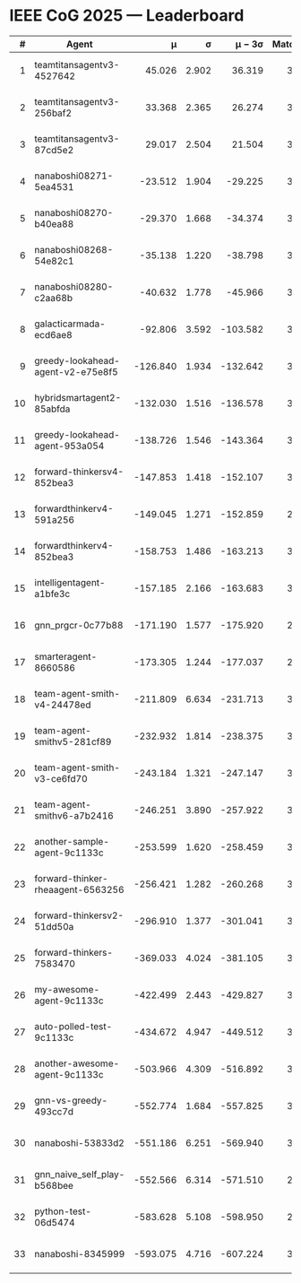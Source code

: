 # IEEE CoG 2025 — Leaderboard

| # | Agent | μ | σ | μ − 3σ | Matches | Updated |
|---:|---|---:|---:|---:|---:|---|
| 1 | teamtitansagentv3-4527642 | 45.026 | 2.902 | 36.319 | 3136 | 2025-09-01 21:10 |
| 2 | teamtitansagentv3-256baf2 | 33.368 | 2.365 | 26.274 | 3494 | 2025-09-01 21:10 |
| 3 | teamtitansagentv3-87cd5e2 | 29.017 | 2.504 | 21.504 | 3438 | 2025-09-01 21:10 |
| 4 | nanaboshi08271-5ea4531 | -23.512 | 1.904 | -29.225 | 3620 | 2025-09-01 21:10 |
| 5 | nanaboshi08270-b40ea88 | -29.370 | 1.668 | -34.374 | 3680 | 2025-09-01 21:10 |
| 6 | nanaboshi08268-54e82c1 | -35.138 | 1.220 | -38.798 | 3940 | 2025-09-01 21:10 |
| 7 | nanaboshi08280-c2aa68b | -40.632 | 1.778 | -45.966 | 3980 | 2025-09-01 21:10 |
| 8 | galacticarmada-ecd6ae8 | -92.806 | 3.592 | -103.582 | 3480 | 2025-09-01 21:10 |
| 9 | greedy-lookahead-agent-v2-e75e8f5 | -126.840 | 1.934 | -132.642 | 3988 | 2025-09-01 21:10 |
| 10 | hybridsmartagent2-85abfda | -132.030 | 1.516 | -136.578 | 3040 | 2025-09-01 21:10 |
| 11 | greedy-lookahead-agent-953a054 | -138.726 | 1.546 | -143.364 | 3968 | 2025-09-01 21:10 |
| 12 | forward-thinkersv4-852bea3 | -147.853 | 1.418 | -152.107 | 3067 | 2025-09-01 21:10 |
| 13 | forwardthinkerv4-591a256 | -149.045 | 1.271 | -152.859 | 2987 | 2025-09-01 21:10 |
| 14 | forwardthinkerv4-852bea3 | -158.753 | 1.486 | -163.213 | 3013 | 2025-09-01 21:10 |
| 15 | intelligentagent-a1bfe3c | -157.185 | 2.166 | -163.683 | 3360 | 2025-09-01 21:10 |
| 16 | gnn_prgcr-0c77b88 | -171.190 | 1.577 | -175.920 | 2960 | 2025-09-01 21:10 |
| 17 | smarteragent-8660586 | -173.305 | 1.244 | -177.037 | 2881 | 2025-09-01 21:10 |
| 18 | team-agent-smith-v4-24478ed | -211.809 | 6.634 | -231.713 | 3980 | 2025-09-01 21:10 |
| 19 | team-agent-smithv5-281cf89 | -232.932 | 1.814 | -238.375 | 3660 | 2025-09-01 21:10 |
| 20 | team-agent-smith-v3-ce6fd70 | -243.184 | 1.321 | -247.147 | 3600 | 2025-09-01 21:10 |
| 21 | team-agent-smithv6-a7b2416 | -246.251 | 3.890 | -257.922 | 3940 | 2025-09-01 21:10 |
| 22 | another-sample-agent-9c1133c | -253.599 | 1.620 | -258.459 | 3820 | 2025-09-01 21:10 |
| 23 | forward-thinker-rheaagent-6563256 | -256.421 | 1.282 | -260.268 | 3928 | 2025-09-01 21:10 |
| 24 | forward-thinkersv2-51dd50a | -296.910 | 1.377 | -301.041 | 3388 | 2025-09-01 21:10 |
| 25 | forward-thinkers-7583470 | -369.033 | 4.024 | -381.105 | 3640 | 2025-09-01 21:10 |
| 26 | my-awesome-agent-9c1133c | -422.499 | 2.443 | -429.827 | 3680 | 2025-09-01 21:10 |
| 27 | auto-polled-test-9c1133c | -434.672 | 4.947 | -449.512 | 3820 | 2025-09-01 21:10 |
| 28 | another-awesome-agent-9c1133c | -503.966 | 4.309 | -516.892 | 3720 | 2025-09-01 21:10 |
| 29 | gnn-vs-greedy-493cc7d | -552.774 | 1.684 | -557.825 | 3320 | 2025-09-01 21:10 |
| 30 | nanaboshi-53833d2 | -551.186 | 6.251 | -569.940 | 3420 | 2025-09-01 21:10 |
| 31 | gnn_naive_self_play-b568bee | -552.566 | 6.314 | -571.510 | 2400 | 2025-09-01 21:10 |
| 32 | python-test-06d5474 | -583.628 | 5.108 | -598.950 | 2920 | 2025-09-01 21:10 |
| 33 | nanaboshi-8345999 | -593.075 | 4.716 | -607.224 | 3500 | 2025-09-01 21:10 |
